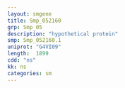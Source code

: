 ```yaml
---
layout: smgene
title: Smp_052160
grp: Smp_05
description: "hypothetical protein"
smp: Smp_052160.1
uniprot: "G4VI09"
length:  1899
cdd: "ns"
kk: ns
categories: sm
---
```

